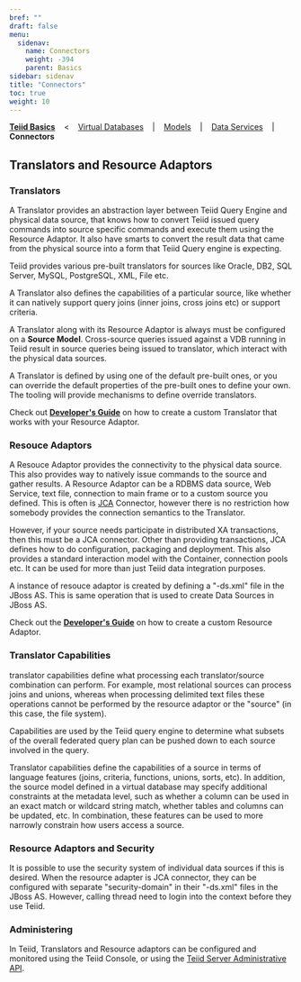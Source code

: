```yaml
---
bref: ""
draft: false
menu:
  sidenav:
    name: Connectors
    weight: -394
    parent: Basics
sidebar: sidenav
title: "Connectors"
toc: true
weight: 10
---
```


[**Teiid Basics**](..) &nbsp;&nbsp; < &nbsp;&nbsp; [Virtual Databases](../vdbs) &nbsp;&nbsp; | &nbsp;&nbsp; [Models](../models) &nbsp;&nbsp; | &nbsp;&nbsp; [Data Services](../dataservices) &nbsp;&nbsp; | &nbsp;&nbsp; **Connectors**

## Translators and Resource Adaptors

### Translators

A Translator provides an abstraction layer between Teiid Query Engine and physical data source, that knows how to convert Teiid issued query commands into source specific commands and execute them using the Resource Adaptor. It also have smarts to convert the result data that came from the physical source into a form that Teiid Query engine is expecting.

Teiid provides various pre-built translators for sources like Oracle, DB2, SQL Server, MySQL, PostgreSQL, XML, File etc.

A Translator also defines the capabilities of a particular source, like whether it can natively support query joins (inner joins, cross joins etc) or support criteria.

A Translator along with its Resource Adaptor is always must be configured on a **Source Model**. Cross-source queries issued against a VDB running in Teiid result in source queries being issued to translator, which interact with the physical data sources.

A Translator is defined by using one of the default pre-built ones, or you can override the default properties of the pre-built ones to define your own. The tooling will provide mechanisms to define override translators.

Check out [**Developer's Guide**](http://teiid.github.io/teiid-documents/master/content/dev/Developers_Guide.html) on how to create a custom Translator that works with your Resource Adaptor.

### Resouce Adaptors

A Resouce Adaptor provides the connectivity to the physical data source. This also provides way to natively issue commands to the source and gather results. A Resource Adaptor can be a RDBMS data source, Web Service, text file, connection to main frame or to a custom source you defined. This is often is [JCA](http://java.sun.com/j2ee/connector/)&nbsp;Connector, however there is no restriction how somebody provides the connection semantics to the Translator.

However, if your source needs participate in distributed XA transactions, then this must be a JCA connector. Other than providing transactions, JCA defines how to do configuration, packaging and deployment. This also provides a standard interaction model with the Container, connection pools etc.  It can be used for more than just Teiid data integration purposes.

A instance of resouce adaptor is created by defining a "-ds.xml" file in the JBoss AS. This is same operation that is used to create Data Sources in JBoss AS.

Check out the [**Developer's Guide**](http://teiid.github.io/teiid-documents/master/content/dev/Developers_Guide.html)  on how to create a custom Resource Adaptor.

### Translator Capabilities

translator capabilities define what processing each translator/source combination can perform. For example, most relational sources can process joins and unions, whereas when processing delimited text files these operations cannot be performed by the resource adaptor or the "source" (in this case, the file system).

Capabilities are used by the Teiid query engine to determine what subsets of the overall federated query plan can be pushed down to each source involved in the query.

Translator capabilities define the capabilities of a source in terms of language features (joins, criteria, functions, unions, sorts, etc). In addition, the source model defined in a virtual database may specify additional constraints at the metadata level, such as whether a column can be used in an exact match or wildcard string match, whether tables and columns can be updated, etc. In combination, these features can be used to more narrowly constrain how users access a source.

### Resource Adaptors and Security


It is possible to use the security system of individual data sources if this is desired. When the resource adapter is JCA connector, they can be configured with separate "security-domain" in their "-ds.xml" files in the JBoss AS. However, calling thread need to login into the context before they use Teiid.

### Administering


In <span class="product">Teiid</span>, Translators and Resource adaptors can be configured and monitored using the Teiid Console, or using the [Teiid Server Administrative API](/teiid_runtimes/teiid_wildfly/docs/index.html).

<p></p>